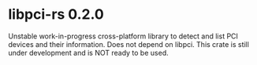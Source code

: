 # libpci-rs 0.2.0
Unstable work-in-progress cross-platform library to detect and list PCI devices and their information. Does not depend on libpci. This crate is still under development and is NOT ready to be used.
